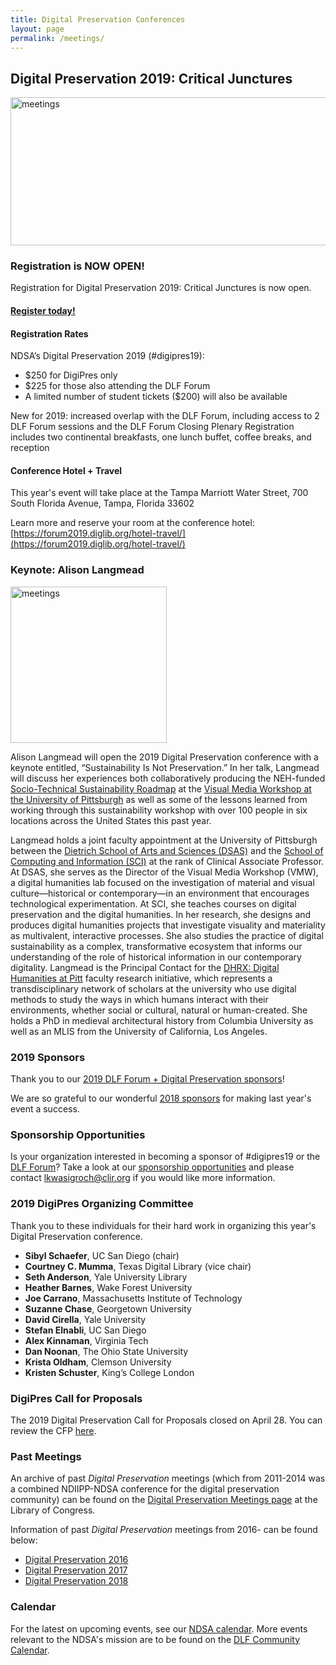 ```yaml
---
title: Digital Preservation Conferences
layout: page
permalink: /meetings/
---
```


## **Digital Preservation 2019: Critical Junctures**
<img alt="meetings" width="710" height="237" src='{{ "/images/DigiPres-2019-FINAL.jpg" | prepend: site.baseurl }}'>


### **Registration is NOW OPEN!**

Registration for Digital Preservation 2019: Critical Junctures is now open.

#### [**Register today!**](https://www.conftool.pro/dlf2019/)

#### Registration Rates

NDSA’s Digital Preservation 2019 (#digipres19): 
- $250 for DigiPres only
- $225 for those also attending the DLF Forum
- A limited number of student tickets ($200) will also be available

New for 2019: increased overlap with the DLF Forum, including access to 2 DLF Forum sessions and the DLF Forum Closing Plenary
Registration includes two continental breakfasts, one lunch buffet, coffee breaks, and reception

#### Conference Hotel + Travel

This year's event will take place at the Tampa Marriott Water Street, 700 South Florida Avenue, Tampa, Florida 33602

Learn more and reserve your room at the conference hotel: [https://forum2019.diglib.org/hotel-travel/](https://forum2019.diglib.org/hotel-travel/)

### **Keynote: Alison Langmead**
<img alt="meetings" width="250" height="250" src='{{ "/images/ADL_2019.JPG" | prepend: site.baseurl }}'>

Alison Langmead will open the 2019 Digital Preservation conference with a keynote entitled, “Sustainability Is Not Preservation.” In her talk, Langmead will discuss her experiences both collaboratively producing the NEH-funded [Socio-Technical Sustainability Roadmap](http://sustainingdh.net/) at the [Visual Media Workshop at the University of Pittsburgh](https://www.haa.pitt.edu/visual-media-workshop) as well as some of the lessons learned from working through this sustainability workshop with over 100 people in six locations across the United States this past year.

Langmead holds a joint faculty appointment at the University of Pittsburgh between the [Dietrich School of Arts and Sciences (DSAS)](https://www.haa.pitt.edu/people/alison-langmead) and the [School of Computing and Information (SCI)](http://sci.pitt.edu/faculty-and-research/faculty-directory/alison-langmead/) at the rank of Clinical Associate Professor. At DSAS, she serves as the Director of the Visual Media Workshop (VMW), a digital humanities lab focused on the investigation of material and visual culture—historical or contemporary—in an environment that encourages technological experimentation. At SCI, she teaches courses on digital preservation and the digital humanities. In her research, she designs and produces digital humanities projects that investigate visuality and materiality as multivalent, interactive processes. She also studies the practice of digital sustainability as a complex, transformative ecosystem that informs our understanding of the role of historical information in our contemporary digitality. Langmead is the Principal Contact for the [DHRX: Digital Humanities at Pitt](http://www.dhrx.pitt.edu/) faculty research initiative, which represents a transdisciplinary network of scholars at the university who use digital methods to study the ways in which humans interact with their environments, whether social or cultural, natural or human-created. She holds a PhD in medieval architectural history from Columbia University as well as an MLIS from the University of California, Los Angeles.

### **2019 Sponsors**

Thank you to our [2019 DLF Forum + Digital Preservation sponsors](https://ndsa.org/digital-preservation-2019-sponsors/)!

We are so grateful to our wonderful [2018 sponsors](https://ndsa.org/digital-preservation-2018-sponsors/) for making last year's event a success.


### **Sponsorship Opportunities**

Is your organization interested in becoming a sponsor of #digipres19 or the [DLF Forum](https://forum2019.diglib.org)? Take a look at our  [sponsorship opportunities](https://forum2019.diglib.org/sponsorship-opportunities/) and please contact [lkwasigroch@clir.org](mailto:lkwasigroch@clir.org) if you would like more information.

### **2019 DigiPres Organizing Committee**

Thank you to these individuals for their hard work in organizing this year's Digital Preservation conference.

- **Sibyl Schaefer**, UC San Diego (chair)
- **Courtney C. Mumma**, Texas Digital Library (vice chair)
- **Seth Anderson**, Yale University Library
- **Heather Barnes**, Wake Forest University
- **Joe Carrano**, Massachusetts Institute of Technology
- **Suzanne Chase**, Georgetown University
- **David Cirella**, Yale University
- **Stefan Elnabli**, UC San Diego
- **Alex Kinnaman**, Virginia Tech               
- **Dan Noonan**, The Ohio State University
- **Krista Oldham**, Clemson University
- **Kristen Schuster**, King’s College London

### **DigiPres Call for Proposals**
The 2019 Digital Preservation Call for Proposals closed on April 28. You can review the CFP [here](https://ndsa.org/2019digiprescfp/).

### **Past Meetings**

An archive of past *Digital Preservation* meetings (which from 2011-2014 was a combined NDIIPP-NDSA conference for the digital preservation community) can be found on the [Digital Preservation Meetings page](http://www.digitalpreservation.gov/meetings/) at the Library of Congress.

Information of past *Digital Preservation* meetings from 2016- can be found below:
* [Digital Preservation 2016](/digital-preservation-2016)
* [Digital Preservation 2017](/digital-preservation-2017)
* [Digital Preservation 2018](/digital-preservation-2018)

### Calendar

For the latest on upcoming events, see our [NDSA calendar](/calendar). More events relevant to the NDSA's mission are to be found on the [DLF Community Calendar](https://www.diglib.org/opportunities/calendar/).
